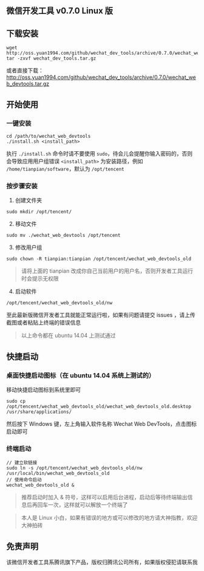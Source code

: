 ## 微信开发工具 v0.7.0 Linux 版

## 下载安装
```
wget http://oss.yuan1994.com/github/wechat_dev_tools/archive/0.7.0/wechat_web_devtools.tar.gz
tar -zxvf wechat_dev_tools.tar.gz
```
或者直接下载：http://oss.yuan1994.com/github/wechat_dev_tools/archive/0.7.0/wechat_web_devtools.tar.gz

## 开始使用
### 一键安装
```
cd /path/to/wechat_web_devtools
./install.sh <install_path>
```
执行 `./install.sh` 命令时请不要使用 `sudo`，待会儿会提醒你输入密码的，否则会导致应用用户组错误
`<install_path>` 为安装路径，例如 `/home/tianpian/software`，默认为 `/opt/tencent` 

### 按步骤安装
1. 创建文件夹
```
sudo mkdir /opt/tencent/
```

2. 移动文件
```
sudo mv ./wechat_web_devtools /opt/tencent
```

3. 修改用户组
```
sudo chown -R tianpian:tianpian /opt/tencent/wechat_web_devtools_old
```
> 请将上面的 tianpian 改成你自己当前用户的用户名，否则开发者工具运行时会提示无权限

4. 启动软件
```
/opt/tencent/wechat_web_devtools_old/nw
```

至此最新版微信开发者工具就能正常运行啦，如果有问题请提交 issues ，请上传截图或者粘贴上终端的错误信息

> 以上命令都在 ubuntu 14.04 上测试通过

## 快捷启动
### 桌面快捷启动图标（在 ubuntu 14.04 系统上测试的）
移动快捷启动图标到系统里即可
```
sudo cp /opt/tencent/wechat_web_devtools_old/wechat_web_devtools_old.desktop /usr/share/applications/
```
然后按下 Windows 键，左上角输入软件名称 Wechat Web DevTools，点击图标启动即可

### 终端启动
```
// 建立软链接
sudo ln -s /opt/tencent/wechat_web_devtools_old/nw /usr/local/bin/wechat_web_devtools_old
// 使用命令启动
wechat_web_devtools_old &
```
> 推荐启动时加入 & 符号，这样可以启用后台进程，启动后等待终端输出信息后再回车一次，这样就可以解放一个终端了

> 本人是 Linux 小白，如果有错误的地方或可以修改的地方请大神指教，欢迎大神拍砖

## 免责声明
该微信开发者工具系腾讯旗下产品，版权归腾讯公司所有，如果版权侵犯请联系我
